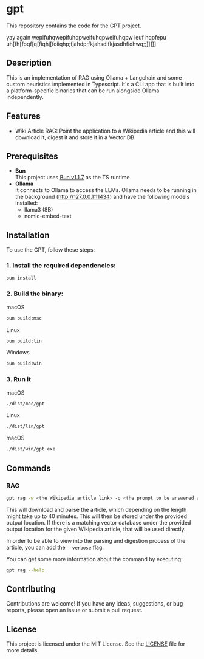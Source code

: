 # gpt

This repository contains the code for the GPT project.

yay again
wepifuhqwepifuhqpweifuhqpweifuhqpw ieuf hqpfepu uh[fh[foqf[q[fiqhj[foiiqhp;fjahdp;fkjahsdlfkjasdhfiohwq;;]]]]]

## Description

This is an implementation of RAG using Ollama + Langchain and some custom heuristics implemented in Typescript.
It's a CLI app that is built into a platform-specific binaries that can be run alongside Ollama independently.

## Features

- Wiki Article RAG: Point the application to a Wikipedia article and this will download it, digest it and store it in a Vector DB.

## Prerequisites

- **Bun** \
  This project uses [Bun v1.1.7](https://bun.sh/blog/bun-v1.1.7) as the TS runtime
- **Ollama** \
  It connects to Ollama to access the LLMs. Ollama needs to be running in the background (http://127.0.0.1:11434) and have the following models installed:
  - llama3 (8B)
  - nomic-embed-text

## Installation

To use the GPT, follow these steps:

### 1. Install the required dependencies:

```bash
bun install
```

### 2. Build the binary:

macOS

```bash
bun build:mac
```

Linux

```bash
bun build:lin
```

Windows

```bash
bun build:win
```

### 3. Run it

macOS

```bash
./dist/mac/gpt
```

Linux

```bash
./dist/lin/gpt
```

macOS

```bash
./dist/win/gpt.exe
```

## Commands

### RAG

```bash
gpt rag -w <the Wikipedia article link> -q <the prompt to be answered about the article> -o <the output location of the vector database>
```

This will download and parse the article, which depending on the length might take up to 40 minutes.
This will then be stored under the provided output location.
If there is a matching vector database under the provided output location for the given Wikipedia article, that will be used directly.

In order to be able to view into the parsing and digestion process of the article, you can add the `--verbose` flag.

You can get some more information about the command by executing:

```bash
gpt rag --help
```

## Contributing

Contributions are welcome! If you have any ideas, suggestions, or bug reports, please open an issue or submit a pull request.

## License

This project is licensed under the MIT License. See the [LICENSE](LICENSE) file for more details.
